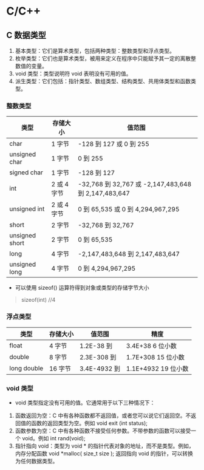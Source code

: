 # C/C++

## C 数据类型

1. 基本类型：它们是算术类型，包括两种类型：整数类型和浮点类型。
1. 枚举类型：它们也是算术类型，被用来定义在程序中只能赋予其一定的离散整数值的变量。
1. void 类型：类型说明符 void 表明没有可用的值。
1. 派生类型：它们包括：指针类型、数组类型、结构类型、共用体类型和函数类型。

### 整数类型

| 类型 | 存储大小 |	值范围 |
| ---- | ------- | ------ |
| char | 1 字节 | -128 到 127 或 0 到 255 |
| unsigned char | 1 字节 | 0 到 255 |
| signed char | 1 字节 | -128 到 127 |
| int | 2 或 4 字节 | -32,768 到 32,767 或 -2,147,483,648 到 2,147,483,647 |
| unsigned int | 2 或 4 字节 | 0 到 65,535 或 0 到 4,294,967,295 |
| short | 2 字节 | -32,768 到 32,767 |
| unsigned short | 2 字节 | 0 到 65,535 |
| long | 4 字节 | -2,147,483,648 到 2,147,483,647 |
| unsigned long | 4 字节 | 0 到 4,294,967,295 |

- 可以使用 sizeof() 运算符得到对象或类型的存储字节大小
> sizeof(int) //4

### 浮点类型

| 类型 | 存储大小 | 值范围 | 精度 |
| ---- | ------- | ------ | ---- |
| float | 4 字节 | 1.2E-38 到 | 3.4E+38	6 位小数 |
| double | 8 字节 | 2.3E-308 到 | 1.7E+308	15 位小数 |
| long double | 16 字节 | 3.4E-4932 到 | 1.1E+4932	19 位小数 |

### void 类型

- void 类型指定没有可用的值。它通常用于以下三种情况下：
1. 函数返回为空：C 中有各种函数都不返回值，或者您可以说它们返回空。不返回值的函数的返回类型为空。例如 void exit (int status);
1. 函数参数为空：C 中有各种函数不接受任何参数。不带参数的函数可以接受一个 void。例如 int rand(void);
1. 指针指向 void：类型为 void * 的指针代表对象的地址，而不是类型。例如，内存分配函数 void *malloc( size_t size ); 返回指向 void 的指针，可以转换为任何数据类型。

